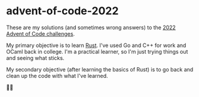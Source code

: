 # advent-of-code-2022

These are my solutions (and sometimes wrong answers) to the [2022 Advent of Code challenges](https://adventofcode.com/2022).

My primary objective is to learn [Rust](https://www.rust-lang.org/). I've used Go and C++ for work and OCaml back in college. I'm a practical learner, so I'm just trying things out and seeing what sticks.

My secondary objective (after learning the basics of Rust) is to go back and clean up the code with what I've learned.

🦀💨
